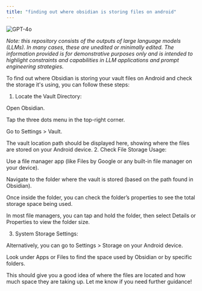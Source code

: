 ```yaml
---
title: "finding out where obsidian is storing files on android"
---
```

![GPT-4o](https://img.shields.io/badge/GPT--4o-3333FF?style=for-the-badge&logo=openai&logoColor=white)



*Note: this repository consists of the outputs of large language models (LLMs). In many cases, these are unedited or minimally edited. The information provided is for demonstrative purposes only and is intended to highlight constraints and capabilities in LLM applications and prompt engineering strategies.*


To find out where Obsidian is storing your vault files on Android and check the storage it's using, you can follow these steps:

1. Locate the Vault Directory:

Open Obsidian.

Tap the three dots menu in the top-right corner.

Go to Settings > Vault.

The vault location path should be displayed here, showing where the files are stored on your Android device.
2. Check File Storage Usage:

Use a file manager app (like Files by Google or any built-in file manager on your device).

Navigate to the folder where the vault is stored (based on the path found in Obsidian).

Once inside the folder, you can check the folder’s properties to see the total storage space being used.

In most file managers, you can tap and hold the folder, then select Details or Properties to view the folder size.

3. System Storage Settings:

Alternatively, you can go to Settings > Storage on your Android device.

Look under Apps or Files to find the space used by Obsidian or by specific folders.


This should give you a good idea of where the files are located and how much space they are taking up. Let me know if you need further guidance!

